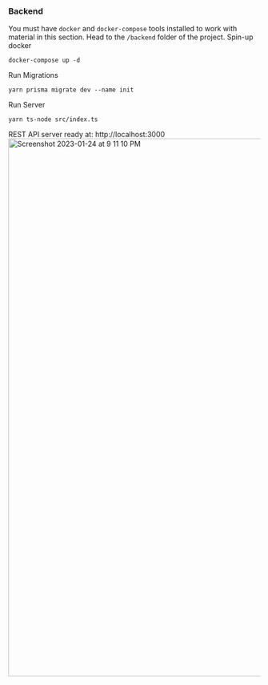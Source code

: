 ### Backend
You must have ```docker``` and ```docker-compose``` tools installed to work with material in this section.
Head to the ```/backend``` folder of the project.
Spin-up docker
```
docker-compose up -d
```
Run Migrations
```
yarn prisma migrate dev --name init
```
Run Server
```
yarn ts-node src/index.ts
```
REST API server ready at: http://localhost:3000
<img width="1073" alt="Screenshot 2023-01-24 at 9 11 10 PM" src="https://user-images.githubusercontent.com/84946242/214374409-5da5c764-e9f3-4622-8baf-a3ca8b643324.png">
